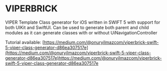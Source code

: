 # VIPERBRICK
VIPER Template Class generator for iOS written in SWIFT 5 with support for both UIKit and SwiftUI. Can be used to generate both parent and child modules as it can generate classes with or without UiNavigationController

Tutorial available: [https://medium.com/@onuryilmazcom/viperbrick-swift-5-viper-class-generator-d86ea307517e](https://medium.com/@onuryilmazcom/viperbrick-swift-5-viper-class-generator-d86ea307517e)https://medium.com/@onuryilmazcom/viperbrick-swift-5-viper-class-generator-d86ea307517e
